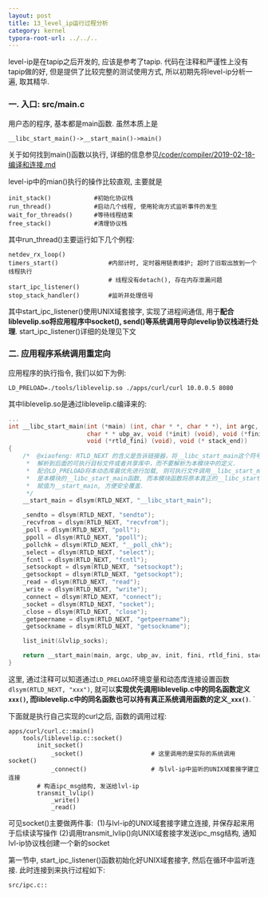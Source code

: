 ```yaml
---
layout: post
title: 13_level_ip运行过程分析
category: kernel
typora-root-url: ../../..
---
```


level-ip是在tapip之后开发的, 应该是参考了tapip. 代码在注释和严谨性上没有tapip做的好, 但是提供了比较完整的测试使用方式, 所以初期先将level-ip分析一遍, 取其精华.

### 一. 入口: src/main.c

用户态的程序, 基本都是main函数. 虽然本质上是

```
__libc_start_main()->__start_main()->main()
```

关于如何找到main()函数以执行, 详细的信息参见[/coder/compiler/2019-02-18-编译和连接.md]()

level-ip中的mian()执行的操作比较直观, 主要就是

```shell
init_stack()			#初始化协议栈
run_thread()			#启动几个线程, 使用轮询方式监听事件的发生
wait_for_threads()		#等待线程结束
free_stack()			#清理协议栈
```

其中run_thread()主要运行如下几个例程:

```shell
netdev_rx_loop()
timers_start()				#内部计时, 定时器用链表维护; 超时了旧取出放到一个线程执行
							# 线程没有detach(), 存在内存泄漏问题
start_ipc_listener()
stop_stack_handler()		#监听并处理信号
```

其中start_ipc_listener()使用UNIX域套接字, 实现了进程间通信, 用于**配合liblevelip.so将应用程序中socket(), send()等系统调用导向levelip协议栈进行处理**. start_ipc_listener()详细的处理见下文

### 二. 应用程序系统调用重定向

应用程序的执行指令, 我们以如下为例:

```shell
LD_PRELOAD=./tools/liblevelip.so ./apps/curl/curl 10.0.0.5 8080
```

其中liblevelip.so是通过liblevelip.c编译来的:

```c
...
int __libc_start_main(int (*main) (int, char * *, char * *), int argc,
                      char * * ubp_av, void (*init) (void), void (*fini) (void),
                      void (*rtld_fini) (void), void (* stack_end))
{
	/*	@xiaofeng: RTLD_NEXT 的含义是告诉链接器，将__libc_start_main这个符号的定义
	 *	解析到后面的可执行目标文件或者共享库中，而不要解析为本模块中的定义.
	 *	配合LD_PRELOAD将本动态库最优先进行加载, 则可执行文件调用__libc_start_main将
	 *	是本模块的__libc_start_main函数, 而本模块函数将原本真正的__libc_start_main
	 *	赋值为__start_main, 方便安全覆盖.
	 */
    __start_main = dlsym(RTLD_NEXT, "__libc_start_main");

    _sendto = dlsym(RTLD_NEXT, "sendto");
    _recvfrom = dlsym(RTLD_NEXT, "recvfrom");
    _poll = dlsym(RTLD_NEXT, "poll");
    _ppoll = dlsym(RTLD_NEXT, "ppoll");
    _pollchk = dlsym(RTLD_NEXT, "__poll_chk");
    _select = dlsym(RTLD_NEXT, "select");
    _fcntl = dlsym(RTLD_NEXT, "fcntl");
    _setsockopt = dlsym(RTLD_NEXT, "setsockopt");
    _getsockopt = dlsym(RTLD_NEXT, "getsockopt");
    _read = dlsym(RTLD_NEXT, "read");
    _write = dlsym(RTLD_NEXT, "write");
    _connect = dlsym(RTLD_NEXT, "connect");
    _socket = dlsym(RTLD_NEXT, "socket");
    _close = dlsym(RTLD_NEXT, "close");
    _getpeername = dlsym(RTLD_NEXT, "getpeername");
    _getsockname = dlsym(RTLD_NEXT, "getsockname");

    list_init(&lvlip_socks);

    return __start_main(main, argc, ubp_av, init, fini, rtld_fini, stack_end);
}
```

这里, 通过注释可以知道通过`LD_PRELOAD`环境变量和动态库连接设置函数`dlsym(RTLD_NEXT, "xxx")`, 就可以**实现优先调用liblevelip.c中的同名函数定义`xxx()`, 而liblevelip.c中的同名函数也可以持有真正系统调用函数的定义`_xxx()`**. `

下面就是执行自己实现的curl之后, 函数的调用过程:

```shell
apps/curl/curl.c::main()
	tools/liblevelip.c::socket()
		init_socket()
			_socket()					# 这里调用的是实际的系统调用socket()
			_connect()					# 与lvl-ip中监听的UNIX域套接字建立连接
		# 构造ipc_msg结构, 发送给lvl-ip
		transmit_lvlip()
			_write()
			_read()
```

可见socket()主要做两件事: 
​	(1)与lvl-ip的UNIX域套接字建立连接, 并保存起来用于后续读写操作
​	(2)调用transmit_lvlip()向UNIX域套接字发送ipc_msg结构, 通知lvl-ip协议栈创建一个新的socket

第一节中, start_ipc_listener()函数初始化好UNIX域套接字, 然后在循环中监听连接. 此时连接到来执行过程如下:

```shell
src/ipc.c::
```

